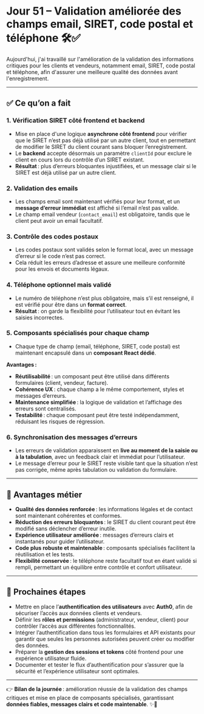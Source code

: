 # Jour 51 – Validation améliorée des champs email, SIRET, code postal et téléphone 🛠️✅

Aujourd'hui, j'ai travaillé sur l'amélioration de la validation des informations critiques pour les clients et vendeurs, notamment email, SIRET, code postal et téléphone, afin d'assurer une meilleure qualité des données avant l'enregistrement.

---

## ✅ Ce qu’on a fait

### 1. Vérification SIRET côté frontend et backend

- Mise en place d'une logique **asynchrone côté frontend** pour vérifier que le SIRET n’est pas déjà utilisé par un autre client, tout en permettant de modifier le SIRET du client courant sans bloquer l’enregistrement.
- Le **backend** accepte désormais un paramètre `clientId` pour exclure le client en cours lors du contrôle d’un SIRET existant.
- **Résultat** : plus d’erreurs bloquantes injustifiées, et un message clair si le SIRET est déjà utilisé par un autre client.

### 2. Validation des emails

- Les champs email sont maintenant vérifiés pour leur format, et un **message d’erreur immédiat** est affiché si l’email n’est pas valide.
- Le champ email vendeur (`contact_email`) est obligatoire, tandis que le client peut avoir un email facultatif.

### 3. Contrôle des codes postaux

- Les codes postaux sont validés selon le format local, avec un message d’erreur si le code n’est pas correct.
- Cela réduit les erreurs d’adresse et assure une meilleure conformité pour les envois et documents légaux.

### 4. Téléphone optionnel mais validé

- Le numéro de téléphone n’est plus obligatoire, mais s’il est renseigné, il est vérifié pour être dans un **format correct**.
- **Résultat** : on garde la flexibilité pour l’utilisateur tout en évitant les saisies incorrectes.

### 5. Composants spécialisés pour chaque champ

- Chaque type de champ (email, téléphone, SIRET, code postal) est maintenant encapsulé dans un **composant React dédié**.

**Avantages :**

- **Réutilisabilité** : un composant peut être utilisé dans différents formulaires (client, vendeur, facture).  
- **Cohérence UX** : chaque champ a le même comportement, styles et messages d’erreurs.  
- **Maintenance simplifiée** : la logique de validation et l’affichage des erreurs sont centralisés.  
- **Testabilité** : chaque composant peut être testé indépendamment, réduisant les risques de régression.

### 6. Synchronisation des messages d’erreurs

- Les erreurs de validation apparaissent en **live au moment de la saisie ou à la tabulation**, avec un feedback clair et immédiat pour l’utilisateur.
- Le message d’erreur pour le SIRET reste visible tant que la situation n’est pas corrigée, même après tabulation ou validation du formulaire.

---

## 📌 Avantages métier

- **Qualité des données renforcée** : les informations légales et de contact sont maintenant cohérentes et conformes.  
- **Réduction des erreurs bloquantes** : le SIRET du client courant peut être modifié sans déclencher d’erreur inutile.  
- **Expérience utilisateur améliorée** : messages d’erreurs clairs et instantanés pour guider l’utilisateur.  
- **Code plus robuste et maintenable** : composants spécialisés facilitent la réutilisation et les tests.  
- **Flexibilité conservée** : le téléphone reste facultatif tout en étant validé si rempli, permettant un équilibre entre contrôle et confort utilisateur.

---

## 📌 Prochaines étapes

- Mettre en place l’**authentification des utilisateurs** avec **Auth0**, afin de sécuriser l’accès aux données clients et vendeurs.  
- Définir les **rôles et permissions** (administrateur, vendeur, client) pour contrôler l’accès aux différentes fonctionnalités.  
- Intégrer l’authentification dans tous les formulaires et API existants pour garantir que seules les personnes autorisées peuvent créer ou modifier des données.  
- Préparer la **gestion des sessions et tokens** côté frontend pour une expérience utilisateur fluide.  
- Documenter et tester le flux d’authentification pour s’assurer que la sécurité et l’expérience utilisateur sont optimales.


---

👉 **Bilan de la journée** : amélioration réussie de la validation des champs critiques et mise en place de composants spécialisés, garantissant **données fiables, messages clairs et code maintenable**. ✨📝
